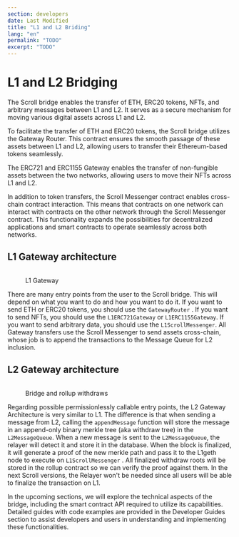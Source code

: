 ```yaml
---
section: developers
date: Last Modified
title: "L1 and L2 Briding"
lang: "en"
permalink: "TODO"
excerpt: "TODO"
---
```


# L1 and L2 Bridging

The Scroll bridge enables the transfer of ETH, ERC20 tokens, NFTs, and arbitrary messages between L1 and L2. It serves as a secure mechanism for moving various digital assets across L1 and L2.

To facilitate the transfer of ETH and ERC20 tokens, the Scroll bridge utilizes the Gateway Router. This contract ensures the smooth passage of these assets between L1 and L2, allowing users to transfer their Ethereum-based tokens seamlessly.

The ERC721 and ERC1155 Gateway enables the transfer of non-fungible assets between the two networks, allowing users to move their NFTs across L1 and L2.

In addition to token transfers, the Scroll Messenger contract enables cross-chain contract interaction. This means that contracts on one network can interact with contracts on the other network through the Scroll Messenger contract. This functionality expands the possibilities for decentralized applications and smart contracts to operate seamlessly across both networks.

## L1 Gateway architecture

<figure><img src="../../.gitbook/assets/L1GatewayWHITE.png" alt=""><figcaption><p>L1 Gateway</p></figcaption></figure>

There are many entry points from the user to the Scroll bridge. This will depend on what you want to do and how you want to do it. If you want to send ETH or ERC20 tokens, you should use the `GatewayRouter` . If you want to send NFTs, you should use the `L1ERC721Gateway` or `L1ERC1155Gateway`. If you want to send arbitrary data, you should use the `L1ScrollMessenger`. All Gateway transfers use the Scroll Messenger to send assets cross-chain, whose job is to append the transactions to the Message Queue for L2 inclusion.

## L2 Gateway architecture

<figure><img src="../../.gitbook/assets/bridge &#x26; rollup-withdrawWHITE (1).png" alt=""><figcaption><p>Bridge and rollup withdraws</p></figcaption></figure>

Regarding possible permissionlessly callable entry points, the L2 Gateway Architecture is very similar to L1. The difference is that when sending a message from L2, calling the `appendMessage` function will store the message in an append-only binary merkle tree (aka withdraw tree) in the `L2MessageQueue`. When a new message is sent to the `L2MessageQueue`, the relayer will detect it and store it in the database. When the block is finalized, it will generate a proof of the new merkle path and pass it to the L1geth node to execute on `L1ScrollMessenger` . All finalized withdraw roots will be stored in the rollup contract so we can verify the proof against them. In the next Scroll versions, the Relayer won't be needed since all users will be able to finalize the transaction on L1.

In the upcoming sections, we will explore the technical aspects of the bridge, including the smart contract API required to utilize its capabilities. Detailed guides with code examples are provided in the Developer Guides section to assist developers and users in understanding and implementing these functionalities.
